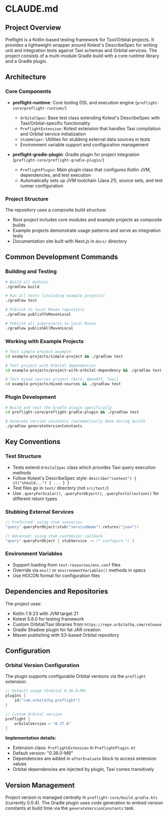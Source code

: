 # CLAUDE.md

## Project Overview

Preflight is a Kotlin-based testing framework for Taxi/Orbital projects. It provides a lightweight wrapper around Kotest's DescribeSpec for writing unit and integration tests against Taxi schemas and Orbital services. The project consists of a multi-module Gradle build with a core runtime library and a Gradle plugin.

## Architecture

### Core Components

- **preflight-runtime**: Core testing DSL and execution engine (`preflight-core/preflight-runtime/`)
  - `OrbitalSpec`: Base test class extending Kotest's DescribeSpec with Taxi/Orbital-specific functionality
  - `PreflightExtension`: Kotest extension that handles Taxi compilation and Orbital service initialization
  - `StubHelper`: Utilities for stubbing external data sources in tests
  - Environment variable support and configuration management

- **preflight-gradle-plugin**: Gradle plugin for project integration (`preflight-core/preflight-gradle-plugin/`)
  - `PreflightPlugin`: Main plugin class that configures Kotlin JVM, dependencies, and test execution
  - Automatically sets up JVM toolchain (Java 21), source sets, and test runner configuration

### Project Structure

The repository uses a composite build structure:
- Root project includes core modules and example projects as composite builds
- Example projects demonstrate usage patterns and serve as integration tests
- Documentation site built with Next.js in `docs/` directory

## Common Development Commands

### Building and Testing
```bash
# Build all modules
./gradlew build

# Run all tests (including example projects)
./gradlew test

# Publish to local Maven repository
./gradlew publishToMavenLocal

# Publish all subprojects to local Maven
./gradlew publishAllMavenLocal
```

### Working with Example Projects
```bash
# Test simple project example
cd example-projects/simple-project && ./gradlew test

# Test project with Orbital dependencies
cd example-projects/project-with-orbital-dependency && ./gradlew test

# Test mixed sources project (Avro, OpenAPI, Taxi)
cd example-projects/mixed-sources && ./gradlew test
```

### Plugin Development
```bash
# Build and test the Gradle plugin specifically
cd preflight-core/preflight-gradle-plugin && ./gradlew test

# Generate version constants (automatically done during build)
./gradlew generateVersionConstants
```

## Key Conventions

### Test Structure
- Tests extend `OrbitalSpec` class which provides Taxi query execution methods
- Follow Kotest's DescribeSpec style: `describe("context") { it("should...") { ... } }`
- Test files go in `test/` directory (not `src/test/`)
- Use `.queryForScalar()`, `.queryForObject()`, `.queryForCollection()` for different return types

### Stubbing External Services
```kotlin
// Preferred: using stub scenarios
"query".queryForObject(stub("serviceName").returns("json"))

// Advanced: using stub customizer callback
"query".queryForObject { stubService -> /* configure */ }
```

### Environment Variables
- Support loading from `test-resources/env.conf` files
- Override via `env()` or `environmentVariables()` methods in specs
- Use HOCON format for configuration files

## Dependencies and Repositories

The project uses:
- Kotlin 1.9.23 with JVM target 21
- Kotest 5.8.0 for testing framework
- Custom Orbital/Taxi libraries from `https://repo.orbitalhq.com/release`
- Gradle Shadow plugin for fat JAR creation
- Maven publishing with S3-based Orbital repository

## Configuration

### Orbital Version Configuration
The plugin supports configurable Orbital versions via the `preflight` extension:

```kotlin
// Default usage (Orbital 0.36.0-M9)
plugins {
    id("com.orbitalhq.preflight")
}

// Custom Orbital version
preflight {
    orbitalVersion = "0.37.0"
}
```

**Implementation details:**
- Extension class: `PreflightExtension` in `PreflightPlugin.kt` 
- Default version: "0.36.0-M9"
- Dependencies are added in `afterEvaluate` block to access extension values
- Orbital dependencies are injected by plugin, Taxi comes transitively

## Version Management

Project version is managed centrally in `preflight-core/build.gradle.kts` (currently 0.0.4). The Gradle plugin uses code generation to embed version constants at build time via the `generateVersionConstants` task.